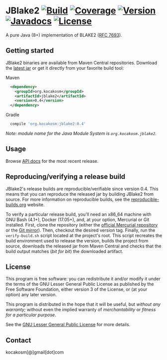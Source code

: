 JBlake2 [![Build][1]][2] [![Coverage][3]][4] [![Version][5]][6] [![Javadocs][7]][8] [![License][9]][10]
=======================================================================================================

A pure Java (8+) implementation of BLAKE2 ([RFC 7693][11]).


Getting started
---------------

JBlake2 binaries are available from Maven Central repositories.
Download the [latest jar][12] or get it directly from your favorite build tool:

Maven
```xml
  <dependency>
    <groupId>org.kocakosm</groupId>
    <artifactId>jblake2</artifactId>
    <version>0.4</version>
  </dependency>
```

Gradle
```groovy
  compile 'org.kocakosm:jblake2:0.4'
```

*Note: module name for the Java Module System is `org.kocakosm.jblake2`.*


Usage
-----

Browse [API docs][13] for the most recent release.


Reproducing/verifying a release build
-------------------------------------

JBlake2's release builds are reproducible/verifiable since version 0.4. This
means that you can reproduce the released jar by building JBlake2 from source.
For more information on reproducible builds, see the [reproducible-builds.org][14]
website.

To verify a particular release build, you'll need an x86_64 machine with GNU
Bash (4.1+), Docker (17.05+), and, at your option, Mercurial or Git installed.
First, clone the repository (either the [official Mercurial repository][15] or
the [Git mirror][16]). Then, checkout the desired version tag. Finally, run the
`verify-build.sh` script located at the project's root. This script recreates
the build environment used to release the version, builds the project from
source, downloads the released jar from Maven Central and checks that the build
output matches (_bit for bit_) the downloaded artifact.


License
-------

This program is free software: you can redistribute it and/or modify it under
the terms of the GNU Lesser General Public License as published by the Free
Software Foundation, either version 3 of the License, or (at your option) any
later version.

This program is distributed in the hope that it will be useful, but _without any
warranty;_ without even the implied warranty of _merchantability_ or _fitness
for a particular purpose_.

See the [GNU Lesser General Public License][17] for more details.


Contact
-------

kocakosm[@]gmail[dot]com


 [1]: https://img.shields.io/travis/kocakosm/jblake2.svg
 [2]: https://travis-ci.org/kocakosm/jblake2
 [3]: https://img.shields.io/coveralls/kocakosm/jblake2.svg
 [4]: https://coveralls.io/github/kocakosm/jblake2
 [5]: https://img.shields.io/maven-central/v/org.kocakosm/jblake2.svg
 [6]: https://search.maven.org/#search%7Cga%7C1%7Cg%3A%22org.kocakosm%22%20AND%20a%3A%22jblake2%22
 [7]: https://javadoc.io/badge/org.kocakosm/jblake2.svg
 [8]: https://javadoc.io/doc/org.kocakosm/jblake2
 [9]: https://img.shields.io/badge/license-LGPL_v3-4383c3.svg
 [10]: https://www.gnu.org/licenses/lgpl.txt
 [11]: https://tools.ietf.org/html/rfc7693
 [12]: https://search.maven.org/remote_content?g=org.kocakosm&a=jblake2&v=LATEST
 [13]: https://www.javadoc.io/doc/org.kocakosm/jblake2
 [14]: https://reproducible-builds.org
 [15]: https://bitbucket.org/kocakosm/jblake2
 [16]: https://github.com/kocakosm/jblake2
 [17]: https://www.gnu.org/licenses/lgpl-3.0-standalone.html
